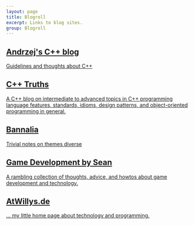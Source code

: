 ```yaml
---
layout: page
title: Blogroll
excerpt: Links to blog sites.
group: Blogroll
---
```



<article class="summary">
<a href="https://akrzemi1.wordpress.com/" target="_blank"><h1>Andrzej's C++ blog</h1>
Guidelines and thoughts about C++
</a>
</article>

<article class="summary">
<a href="http://cpptruths.blogspot.com/" target="_blank"><h1>C++ Truths</h1>
A C++ blog on intermediate to advanced topics in C++ programming language features, standards, idioms, design patterns, and object-oriented programming in general.
</a>
</article>

<article class="summary">
<a href="http://bannalia.blogspot.com/" target="_blank"><h1>Bannalia</h1>
Trivial notes on themes diverse
</a>
</article>

<article class="summary">
<a href="http://seanmiddleditch.com/" target="_blank"><h1>Game Development by Sean</h1>
A rambling collection of thoughts, advice, and howtos about game development and technology.
</a>
</article>

<article class="summary">
<a href="http://www.atwillys.de/" target="_blank"><h1>AtWillys.de</h1>
... my little home page about technology and programming.
</a>
</article>
